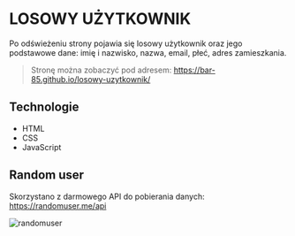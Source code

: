 # LOSOWY UŻYTKOWNIK
Po odświeżeniu strony pojawia się losowy użytkownik oraz jego podstawowe dane: imię i nazwisko, nazwa, email, płeć, adres zamieszkania.

>Stronę można zobaczyć pod adresem: https://bar-85.github.io/losowy-uzytkownik/



## Technologie
- HTML
- CSS
- JavaScript



## Random user
Skorzystano z darmowego API do pobierania danych: https://randomuser.me/api

![randomuser](https://user-images.githubusercontent.com/105555319/168482461-fa1f6a92-e92f-476d-b711-ef2011992139.png)


